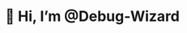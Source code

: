 # 👋 Hi, I’m **@Debug-Wizard**


<!---
Debug-Wizard/Debug-Wizard is a ✨ special ✨ repository because its `README.md` (this file) appears on your GitHub profile.
You can click the Preview link to take a look at your changes.
--->
